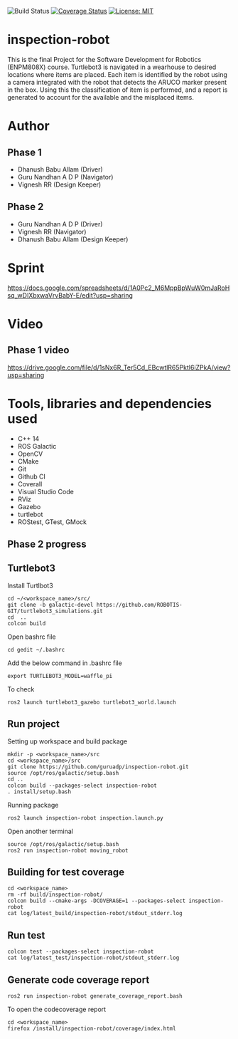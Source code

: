 ![Build Status](https://github.com/guruadp/inspection-robot/actions/workflows/build_and_coveralls.yml/badge.svg)
[![Coverage Status](https://coveralls.io/repos/github/guruadp/inspection-robot/badge.svg?branch=master)](https://coveralls.io/github/guruadp/inspection-robot?branch=master)
[![License: MIT](https://img.shields.io/badge/License-MIT-green.svg)](https://opensource.org/licenses/MIT)

# inspection-robot
This is the final Project for the Software Development for Robotics (ENPM808X) course. Turtlebot3 is navigated in a wearhouse to desired locations where items are placed. Each item is identified by the robot using a camera integrated with the robot that detects the ARUCO marker present in the box. Using this the classification of item is performed, and a report is generated to account for the available and the misplaced items. 

# Author
## Phase  1
- Dhanush Babu Allam (Driver)
- Guru Nandhan A D P (Navigator)
- Vignesh RR (Design Keeper)

## Phase 2
- Guru Nandhan A D P (Driver)
- Vignesh RR (Navigator)
- Dhanush Babu Allam (Design Keeper)

# Sprint 
https://docs.google.com/spreadsheets/d/1A0Pc2_M6MppBpWuW0mJaRoHsq_wDIXbxwaVrvBabY-E/edit?usp=sharing

# Video
## Phase 1 video
https://drive.google.com/file/d/1sNx6R_Ter5Cd_EBcwtlR65Pktl6iZPkA/view?usp=sharing

# Tools, libraries and dependencies used 
- C++ 14 
- ROS Galactic
- OpenCV 
- CMake 
- Git 
- Github CI 
- Coverall
- Visual Studio Code
- RViz
- Gazebo
- turtlebot
- ROStest, GTest, GMock 


## Phase 2 progress

## Turtlebot3

Install Turtlbot3
```
cd ~/<workspace_name>/src/
git clone -b galactic-devel https://github.com/ROBOTIS-GIT/turtlebot3_simulations.git
cd  ..
colcon build
```

Open bashrc file
```
cd gedit ~/.bashrc
```
Add the below command in .bashrc file
```
export TURTLEBOT3_MODEL=waffle_pi
```

To check 
```
ros2 launch turtlebot3_gazebo turtlebot3_world.launch
```

## Run project

Setting up workspace and build package
```
mkdir -p <workspace_name>/src
cd <workspace_name>/src
git clone https://github.com/guruadp/inspection-robot.git
source /opt/ros/galactic/setup.bash
cd ..
colcon build --packages-select inspection-robot
. install/setup.bash
```

Running package
```
ros2 launch inspection-robot inspection.launch.py
```

Open another terminal
```
source /opt/ros/galactic/setup.bash
ros2 run inspection-robot moving_robot
```

## Building for test coverage

```
cd <workspace_name>
rm -rf build/inspection-robot/
colcon build --cmake-args -DCOVERAGE=1 --packages-select inspection-robot
cat log/latest_build/inspection-robot/stdout_stderr.log
```

## Run test
```
colcon test --packages-select inspection-robot
cat log/latest_test/inspection-robot/stdout_stderr.log
```

## Generate code coverage report
```
ros2 run inspection-robot generate_coverage_report.bash
```

To open the codecoverage report

```
cd <workspace_name>
firefox /install/inspection-robot/coverage/index.html
```